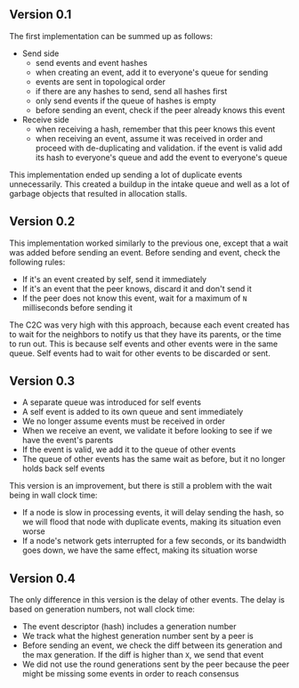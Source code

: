 ## Version 0.1

The first implementation can be summed up as follows:

- Send side
  - send events and event hashes
  - when creating an event, add it to everyone's queue for sending
  - events are sent in topological order
  - if there are any hashes to send, send all hashes first
  - only send events if the queue of hashes is empty
  - before sending an event, check if the peer already knows this event
- Receive side
  - when receiving a hash, remember that this peer knows this event
  - when receiving an event, assume it was received in order and proceed with de-duplicating and validation.
    if the event is valid add its hash to everyone's queue and add the event to everyone's queue

This implementation ended up sending a lot of duplicate events unnecessarily. This created a buildup in the intake
queue and well as a lot of garbage objects that resulted in allocation stalls.

## Version 0.2

This implementation worked similarly to the previous one, except that a wait was added before sending an event.
Before sending and event, check the following rules:

- If it's an event created by self, send it immediately
- If it's an event that the peer knows, discard it and don't send it
- If the peer does not know this event, wait for a maximum of `N` milliseconds before sending it

The C2C was very high with this approach, because each event created has to wait for the neighbors to notify us that
they have its parents, or the time to run out. This is because self events and other events were in the same queue.
Self events had to wait for other events to be discarded or sent.

## Version 0.3

- A separate queue was introduced for self events
- A self event is added to its own queue and sent immediately
- We no longer assume events must be received in order
- When we receive an event, we validate it before looking to see if we have the event's parents
- If the event is valid, we add it to the queue of other events
- The queue of other events has the same wait as before, but it no longer holds back self events

This version is an improvement, but there is still a problem with the wait being in wall clock time:

- If a node is slow in processing events, it will delay sending the hash, so we will flood that node with duplicate
  events, making its situation even worse
- If a node's network gets interrupted for a few seconds, or its bandwidth goes down, we have the same effect, making
  its situation worse

## Version 0.4

The only difference in this version is the delay of other events. The delay is based on generation numbers, not wall
clock time:

- The event descriptor (hash) includes a generation number
- We track what the highest generation number sent by a peer is
- Before sending an event, we check the diff between its generation and the max generation. If the diff is higher than
  `X`, we send that event
- We did not use the round generations sent by the peer because the peer might be missing some events in order to reach
  consensus
